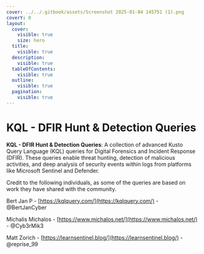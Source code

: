 ```yaml
---
cover: ../../.gitbook/assets/Screenshot 2025-01-04 145751 (1).png
coverY: 0
layout:
  cover:
    visible: true
    size: hero
  title:
    visible: true
  description:
    visible: true
  tableOfContents:
    visible: true
  outline:
    visible: true
  pagination:
    visible: true
---
```


# KQL - DFIR Hunt & Detection Queries

**KQL - DFIR Hunt & Detection Queries**: A collection of advanced Kusto Query Language (KQL) queries for Digital Forensics and Incident Response (DFIR). These queries enable threat hunting, detection of malicious activities, and deep analysis of security events within logs from platforms like Microsoft Sentinel and Defender.

Credit to the following individuals, as some of the queries are based on work they have shared with the community.

Bert Jan P - [https://kqlquery.com/](https://kqlquery.com/) - @BertJanCyber

Michalis Michalos - [https://www.michalos.net/](https://www.michalos.net/) - @Cyb3rMik3

Matt Zorich - [https://learnsentinel.blog/](https://learnsentinel.blog/) - @reprise\_99
